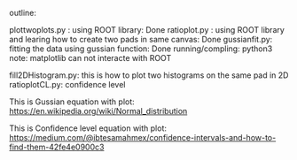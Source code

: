 outline:


plottwoplots.py : using ROOT library: Done
ratioplot.py : using ROOT library and learing how to create two pads in same canvas: Done
gussianfit.py: fitting the data using gussian function: Done
running/compling: python3 
note: matplotlib can not interacte with ROOT 


fill2DHistogram.py: this is how to plot two histograms on the same pad in 2D 
ratioplotCL.py: confidence level  

This is Gussian equation with plot:
https://en.wikipedia.org/wiki/Normal_distribution



This is Confidence level equation with plot:
https://medium.com/@ibtesamahmex/confidence-intervals-and-how-to-find-them-42fe4e0900c3

